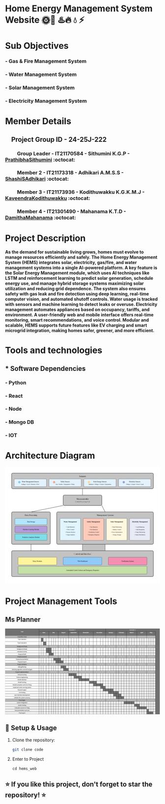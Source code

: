 # Home Energy Management System Website 🌞🔋 ♨️🔥 💧 ⚡

# Sub Objectives
### - Gas & Fire Management System
### - Water Management System
### - Solar Management System
### - Electricity Management System

# Member Details

 ## &nbsp; &nbsp; Project Group ID - 24-25J-222
   ### &nbsp; &nbsp; &nbsp; &nbsp; &nbsp; Group Leader - IT21170584 - Sithumini K.G.P - [PrathibhaSithumini](https://github.com/PrathibhaSithu) :octocat:
   ### &nbsp; &nbsp; &nbsp; &nbsp; &nbsp; Member 2 - IT21173318 - Adhikari A.M.S.S - [ShashiSAdhikari](https://github.com/ShashiSAdhikari) :octocat:
   ### &nbsp; &nbsp; &nbsp; &nbsp; &nbsp; Member 3 - IT21173936 - Kodithuwakku K.G.K.M.J - [KaveendraKodithuwakku](https://github.com/kaveeeee) :octocat:
   ### &nbsp; &nbsp; &nbsp; &nbsp; &nbsp; Member 4 - IT21301490 - Mahanama K.T.D - [DamithaMahanama](https://github.com/DamithaMahanama) :octocat:

# Project Description
  #### As the demand for sustainable living grows, homes must evolve to manage resources efficiently and safely. The Home Energy Management System (HEMS) integrates solar, electricity, gas/fire, and water management systems into a single AI-powered platform. A key feature is the Solar Energy Management module, which uses AI techniques like LSTM and reinforcement learning to predict solar generation, schedule energy use, and manage hybrid storage systems maximizing solar utilization and reducing grid dependence. The system also ensures safety with gas leak and fire detection using deep learning, real-time computer vision, and automated shutoff controls. Water usage is tracked with sensors and machine learning to detect leaks or overuse. Electricity management automates appliances based on occupancy, tariffs, and environment. A user-friendly web and mobile interface offers real-time monitoring, smart recommendations, and voice control. Modular and scalable, HEMS supports future features like EV charging and smart microgrid integration, making homes safer, greener, and more efficient.

# Tools and technologies 

##  * Software Dependencies
  ### - Python
  ### - React
  ### - Node
  ### - Mongo DB
  ### - IOT

# Architecture Diagram

<img src ="SystemDiagram.jpg">

# Project Management Tools
  ## Ms Planner



<img src ="Gantt.png">


## 🚀 Setup & Usage  

1. Clone the repository:  
   ```bash
   git clone code
   
   ```
<!-- 
   2. Creare a Project
   ```
   npm create vite@latest hems_web -- -- template react

   ```
-->
2. Enter to Project
   ```
   cd hems_web

   ```
<!-- 3. Install Dependencies
    ```
    npm install

    ```
4. Install Tailwind Css
    ```
    npm install tailwindcss @tailwindcss/vite

    ```
5. Install Three.js
    ```
    npm i three

    ```
6. Install React Three drei 
    ```
    npm i @react-three/drei
    
    ```
7. Install React Fiber
    ```
    npm i @react-three/fiber

    ```
8. Install React Postprocessing
    ```
    npm i @react-three/postprocessing
    
    ```
9. Install Framer Motion
    ```
    npm i framer-motion
    
    ```
10. Install CountUp.js (for animations) 
    ```
    npm i countup

    ```
11. Run the Development Server
    ```
    npm run dev

    ``` -->

## ⭐ If you like this project, don't forget to star the repository! ⭐    